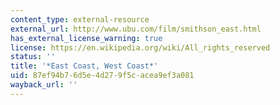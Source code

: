 ```yaml
---
content_type: external-resource
external_url: http://www.ubu.com/film/smithson_east.html
has_external_license_warning: true
license: https://en.wikipedia.org/wiki/All_rights_reserved
status: ''
title: '*East Coast, West Coast*'
uid: 87ef94b7-6d5e-4d27-9f5c-acea9ef3a081
wayback_url: ''
---
```

